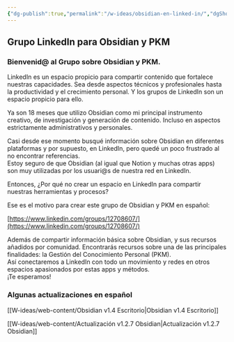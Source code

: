```yaml
---
{"dg-publish":true,"permalink":"/w-ideas/obsidian-en-linked-in/","dgShowBacklinks":true,"dgShowLocalGraph":true,"noteIcon":""}
---
```


## Grupo LinkedIn para Obsidian y PKM

### Bienvenid@ al Grupo sobre Obsidian y PKM. 

LinkedIn es un espacio propicio para compartir contenido que fortalece nuestras capacidades. Sea desde aspectos técnicos y profesionales hasta la productividad y el crecimiento personal. Y los grupos de LinkedIn son un espacio propicio para ello. 

Ya son 18 meses que utilizo Obsidian como mi principal instrumento creativo, de investigación y generación de contenido. Incluso en aspectos estrictamente administrativos y personales.  

Casi desde ese momento busqué información sobre Obsidian en diferentes plataformas y por supuesto, en LinkedIn, pero quedé un poco frustrado al no encontrar referencias.  
Estoy seguro de que Obsidian (al igual que Notion y muchas otras apps) son muy utilizadas por los usuari@s de nuestra red en LinkedIn. 

Entonces, ¿Por qué no crear un espacio en LinkedIn para compartir nuestras herramientas y procesos?  

Ese es el motivo para crear este grupo de Obsidian y PKM en español: 

[https://www.linkedin.com/groups/12708607/](https://www.linkedin.com/groups/12708607/)

Además de compartir información básica sobre Obsidian, y sus recursos añadidos por comunidad. Encontrarás recursos sobre una de las principales finalidades: la Gestión del Conocimiento Personal (PKM).  
Así conectaremos a LinkedIn con todo un movimiento y redes en otros espacios apasionados por estas apps y métodos.  
¡Te esperamos!

### Algunas actualizaciones en español

[[W-ideas/web-content/Obsidian v1.4 Escritorio\|Obsidian v1.4 Escritorio]]

[[W-ideas/web-content/Actualización v1.2.7 Obsidian\|Actualización v1.2.7 Obsidian]]